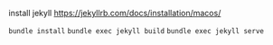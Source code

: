 install jekyll https://jekyllrb.com/docs/installation/macos/

`bundle install`
`bundle exec jekyll build`
`bundle exec jekyll serve`